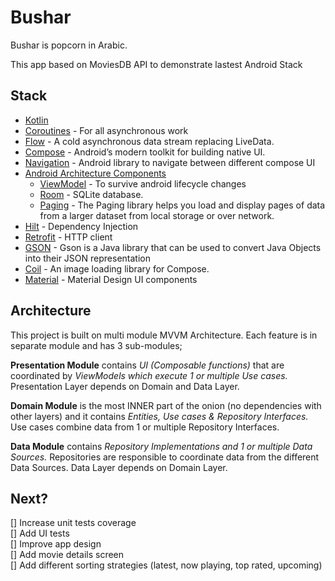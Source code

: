 
# Bushar
Bushar is popcorn in Arabic. 

This app based on MoviesDB API to demonstrate lastest Android Stack


## Stack

- [Kotlin](https://kotlinlang.org/)
- [Coroutines](https://kotlinlang.org/docs/reference/coroutines-overview.html) - For all asynchronous work
- [Flow](https://kotlin.github.io/kotlinx.coroutines/kotlinx-coroutines-core/kotlinx.coroutines.flow/-flow/) - A cold asynchronous data stream replacing LiveData.
- [Compose](https://developer.android.com/jetpack/compose) - Android’s modern toolkit for building native UI.
- [Navigation](https://developer.android.com/guide/navigation) - Android library to navigate between different compose UI
- [Android Architecture Components](https://developer.android.com/topic/libraries/architecture)
  - [ViewModel](https://developer.android.com/topic/libraries/architecture/viewmodel) - To survive android lifecycle changes
  - [Room](https://developer.android.com/topic/libraries/architecture/room) - SQLite database.
  - [Paging](https://developer.android.com/topic/libraries/architecture/paging/v3-overview) - The Paging library helps you load and display pages of data from a larger dataset from local storage or over network.
- [Hilt](https://dagger.dev/hilt/) - Dependency Injection
- [Retrofit](https://square.github.io/retrofit/) - HTTP client
- [GSON](https://github.com/google/gson) - Gson is a Java library that can be used to convert Java Objects into their JSON representation
- [Coil](https://github.com/coil-kt/coil) - An image loading library for Compose.
- [Material](https://github.com/material-components/material-components-android) - Material Design UI components

## Architecture

This project is built on multi module MVVM Architecture. Each feature is in separate module and has 3 sub-modules; 

**Presentation Module**  contains  _UI (Composable functions)_  that are coordinated by  _ViewModels which execute 1 or multiple Use cases._  Presentation Layer depends on Domain and Data Layer.

**Domain Module** is the most INNER part of the onion (no dependencies with other layers) and it contains _Entities, Use cases & Repository Interfaces._ Use cases combine data from 1 or multiple Repository Interfaces.

**Data Module**  contains  _Repository Implementations and 1 or multiple Data Sources._  Repositories are responsible to coordinate data from the different Data Sources. Data Layer depends on Domain Layer.

## Next?
[] Increase unit tests coverage <br />
[] Add UI tests<br />
[] Improve app design<br />
[] Add movie details screen<br />
[] Add different sorting strategies (latest, now playing, top rated, upcoming) <br />
